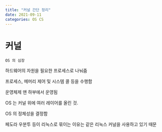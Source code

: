 ```yaml
---
title: "커널 간단 정리"
date: 2021-09-11
categories: OS CS
---
```


# 커널

    OS 의 심장

하드웨어의 자원을 필요한 프로세스로 나눠줌

프로세스, 메머리 제어 및 시스템 콜 등을 수행함

운영체제 맨 하부에서 운영됨

OS 는 커널 위에 여러 레이어를 올린 것.

OS 의 정체성을 결정함

페도라 우분투 등이 리눅스로 묶이는 이유는 같은 리눅스 커널을 사용하고 있기 때문
